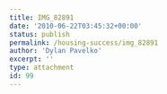 ```yaml
---
title: IMG_82891
date: '2010-06-22T03:45:32+00:00'
status: publish
permalink: /housing-success/img_82891
author: 'Dylan Pavelko'
excerpt: ''
type: attachment
id: 99
---
```

<!DOCTYPE html PUBLIC "-//W3C//DTD HTML 4.0 Transitional//EN" "http://www.w3.org/TR/REC-html40/loose.dtd">
<?xml encoding="UTF-8">
